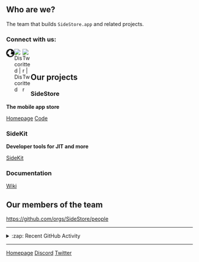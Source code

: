 <!-- 
Docs: How to use GitHub README and actions to auto-generate embedded content.
https://github.com/anuraghazra/github-readme-stats
https://www.youtube.com/watch?v=n6d4KHSKqGk
https://github.com/rahuldkjain/github-profile-readme-generator
 -->

## Who are we?

The team that builds `SideStore.app` and related projects.

### Connect with us:

<!--
[![Website](https://img.shields.io/website?label=sidestore.io&style=for-the-badge&url=https://sidestore.io)](https://sidestore.io)
[![Twitter Follow](https://img.shields.io/twitter/follow/sidestore_io?color=1DA1F2&logo=twitter&style=for-the-badge)](https://twitter.com/intent/follow?original_referer=https%3A%2F%2Fgithub.com%2Fsidestore&screen_name=sidestore)
[![GitHub Followers](https://img.shields.io/github/followers/sidestore?style=for-the-badge)]()
[![GitHub Sponsors](https://img.shields.io/github/sponsors/sidestore?style=for-the-badge
)]() 
-->

[<img align="left" alt="sidestore.io" width="22px" src="https://raw.githubusercontent.com/iconic/open-iconic/master/svg/globe.svg" />][website]
[<img align="left" alt="Discord | Discord" width="22px" src="https://cdn.jsdelivr.net/npm/simple-icons@v3/icons/discord.svg" />][discord]
[<img align="left" alt="Twitter | Twitter" width="22px" src="https://cdn.jsdelivr.net/npm/simple-icons@v3/icons/twitter.svg" />][twitter]

<br />
<br />

## Our projects

### SideStore

__The mobile app store__

[Homepage][website]
[Code][git.sidestore]

### SideKit

__Developer tools for JIT and more__

[SideKit][git.sidekit]

### Documentation

[Wiki][wiki]

## Our members of the team

https://github.com/orgs/SideStore/people

---

<details>
  <summary>:zap: Recent GitHub Activity</summary>

<!--START_SECTION:activity-->
1. 🗣 Commented on [#702](https://github.com/SideStore/SideStore/issues/702) in [SideStore/SideStore](https://github.com/SideStore/SideStore)
2. 🗣 Commented on [#702](https://github.com/SideStore/SideStore/issues/702) in [SideStore/SideStore](https://github.com/SideStore/SideStore)
3. 🗣 Commented on [#702](https://github.com/SideStore/SideStore/issues/702) in [SideStore/SideStore](https://github.com/SideStore/SideStore)
4. ❗️ Closed issue [#702](https://github.com/SideStore/SideStore/issues/702) in [SideStore/SideStore](https://github.com/SideStore/SideStore)
5. 🗣 Commented on [#702](https://github.com/SideStore/SideStore/issues/702) in [SideStore/SideStore](https://github.com/SideStore/SideStore)
6. 🗣 Commented on [#701](https://github.com/SideStore/SideStore/issues/701) in [SideStore/SideStore](https://github.com/SideStore/SideStore)
7. 🗣 Commented on [#702](https://github.com/SideStore/SideStore/issues/702) in [SideStore/SideStore](https://github.com/SideStore/SideStore)
8. 🗣 Commented on [#697](https://github.com/SideStore/SideStore/issues/697) in [SideStore/SideStore](https://github.com/SideStore/SideStore)
9. ❗️ Closed issue [#697](https://github.com/SideStore/SideStore/issues/697) in [SideStore/SideStore](https://github.com/SideStore/SideStore)
10. 🗣 Commented on [#702](https://github.com/SideStore/SideStore/issues/702) in [SideStore/SideStore](https://github.com/SideStore/SideStore)
11. ❗️ Opened issue [#702](https://github.com/SideStore/SideStore/issues/702) in [SideStore/SideStore](https://github.com/SideStore/SideStore)
12. 🗣 Commented on [#701](https://github.com/SideStore/SideStore/issues/701) in [SideStore/SideStore](https://github.com/SideStore/SideStore)
13. 🗣 Commented on [#700](https://github.com/SideStore/SideStore/issues/700) in [SideStore/SideStore](https://github.com/SideStore/SideStore)
14. 🗣 Commented on [#666](https://github.com/SideStore/SideStore/issues/666) in [SideStore/SideStore](https://github.com/SideStore/SideStore)
15. 🗣 Commented on [#700](https://github.com/SideStore/SideStore/issues/700) in [SideStore/SideStore](https://github.com/SideStore/SideStore)
16. 🗣 Commented on [#700](https://github.com/SideStore/SideStore/issues/700) in [SideStore/SideStore](https://github.com/SideStore/SideStore)
17. 🗣 Commented on [#696](https://github.com/SideStore/SideStore/issues/696) in [SideStore/SideStore](https://github.com/SideStore/SideStore)
18. ❗️ Opened issue [#701](https://github.com/SideStore/SideStore/issues/701) in [SideStore/SideStore](https://github.com/SideStore/SideStore)
19. 🗣 Commented on [#700](https://github.com/SideStore/SideStore/issues/700) in [SideStore/SideStore](https://github.com/SideStore/SideStore)
20. 🗣 Commented on [#694](https://github.com/SideStore/SideStore/issues/694) in [SideStore/SideStore](https://github.com/SideStore/SideStore)
<!--END_SECTION:activity-->

</details>

---

[Homepage][patreon] [Discord][discord] [Twitter][twitter]

<!--
- [Patreon][patreon]
- [OpenCollective][opencollective]
- [YouTube][youtube]
-->

[website]: https://sidestore.io
[wiki]: https://wiki.sidestore.io
[twitter]: https://twitter.com/sidestore_io
[discord]: https://discord.gg/sidestore-949183273383395328
[youtube]: https://youtube.com/TODO
[patreon]: https://www.patreon.com/SideStore
[opencollective]: https://opencollective.com/TODO
[git.sidestore]: https://github.com/SideStore/SideStore/
[git.sidekit]: https://github.com/SideStore/SideKit

